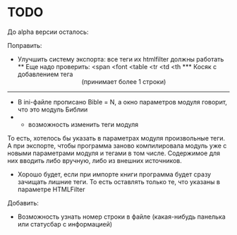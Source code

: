 TODO
====
До alpha версии осталось:

Поправить:
* Улучшить систему экспорта: все теги их htmlfilter должны работать
** Еще надо проверить: <span </span> <font </font>  <table </table> <tr <tr> </tr> <td <td> </td> <th> <th </th>
*** Косяк с добавлением тега <center> (принимает более 1 строки)

-----------
* В ini-файле прописано Bible = N, а окно параметров модуля говорит, что это модуль Библии
* - возможность изменить теги модуля

То есть, хотелось бы указать в параметрах модуля произвольные теги. А при экспорте, чтобы программа заново компилировала модуль уже с новыми параметрами модуля и тегами в том числе. Содержимое для них вводить либо вручную, либо из внешних источников.

* Хорошо будет, если при импорте книги программа будет сразу зачищать лишние теги. То есть оставлять только те, что указаны в параметре HTMLFilter


Добавить:
* Возможность узнать номер строки в файле (какая-нибудь панелька или статусбар с информацией)
